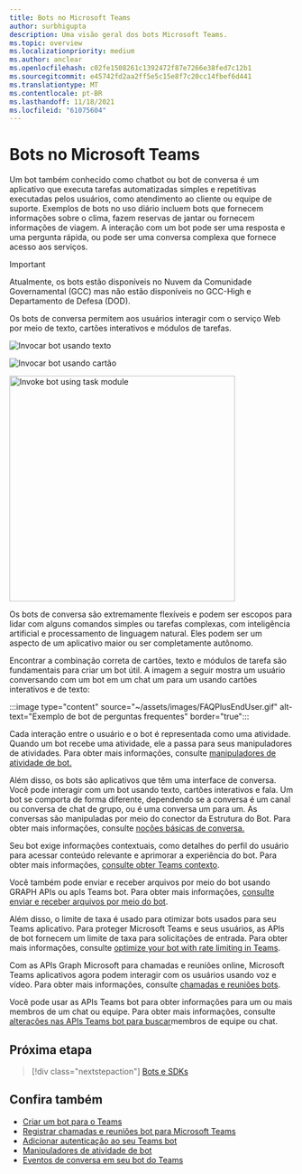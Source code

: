 ```yaml
---
title: Bots no Microsoft Teams
author: surbhigupta
description: Uma visão geral dos bots Microsoft Teams.
ms.topic: overview
ms.localizationpriority: medium
ms.author: anclear
ms.openlocfilehash: c02fe1508261c1392472f87e7266e38fed7c12b1
ms.sourcegitcommit: e45742fd2aa2ff5e5c15e8f7c20cc14fbef6d441
ms.translationtype: MT
ms.contentlocale: pt-BR
ms.lasthandoff: 11/18/2021
ms.locfileid: "61075604"
---
```

# <a name="bots-in-microsoft-teams"></a>Bots no Microsoft Teams

Um bot também conhecido como chatbot ou bot de conversa é um aplicativo que executa tarefas automatizadas simples e repetitivas executadas pelos usuários, como atendimento ao cliente ou equipe de suporte. Exemplos de bots no uso diário incluem bots que fornecem informações sobre o clima, fazem reservas de jantar ou fornecem informações de viagem. A interação com um bot pode ser uma resposta e uma pergunta rápida, ou pode ser uma conversa complexa que fornece acesso aos serviços.

> [!IMPORTANT]
> Atualmente, os bots estão disponíveis no Nuvem da Comunidade Governamental (GCC) mas não estão disponíveis no GCC-High e Departamento de Defesa (DOD).

Os bots de conversa permitem aos usuários interagir com o serviço Web por meio de texto, cartões interativos e módulos de tarefas.

![Invocar bot usando texto](~/assets/images/invokebotwithtext.png)

![Invocar bot usando cartão](~/assets/images/invokebotwithcard.png)

<img src="~/assets/images/task-module-example.png" alt="Invoke bot using task module" width="400"/>

Os bots de conversa são extremamente flexíveis e podem ser escopos para lidar com alguns comandos simples ou tarefas complexas, com inteligência artificial e processamento de linguagem natural. Eles podem ser um aspecto de um aplicativo maior ou ser completamente autônomo.

Encontrar a combinação correta de cartões, texto e módulos de tarefa são fundamentais para criar um bot útil. A imagem a seguir mostra um usuário conversando com um bot em um chat um para um usando cartões interativos e de texto:

:::image type="content" source="~/assets/images/FAQPlusEndUser.gif" alt-text="Exemplo de bot de perguntas frequentes" border="true":::

Cada interação entre o usuário e o bot é representada como uma atividade. Quando um bot recebe uma atividade, ele a passa para seus manipuladores de atividades. Para obter mais informações, consulte [manipuladores de atividade de bot.](~/bots/bot-basics.md) 

Além disso, os bots são aplicativos que têm uma interface de conversa. Você pode interagir com um bot usando texto, cartões interativos e fala. Um bot se comporta de forma diferente, dependendo se a conversa é um canal ou conversa de chat de grupo, ou é uma conversa um para um. As conversas são manipuladas por meio do conector da Estrutura do Bot. Para obter mais informações, consulte [noções básicas de conversa.](~/bots/how-to/conversations/conversation-basics.md)

Seu bot exige informações contextuais, como detalhes do perfil do usuário para acessar conteúdo relevante e aprimorar a experiência do bot. Para obter mais informações, [consulte obter Teams contexto](~/bots/how-to/get-teams-context.md). 

Você também pode enviar e receber arquivos por meio do bot usando GRAPH APIs ou apIs Teams bot. Para obter mais informações, [consulte enviar e receber arquivos por meio do bot](~/bots/how-to/bots-filesv4.md).

Além disso, o limite de taxa é usado para otimizar bots usados para seu Teams aplicativo. Para proteger Microsoft Teams e seus usuários, as APIs de bot fornecem um limite de taxa para solicitações de entrada. Para obter mais informações, consulte [optimize your bot with rate limiting in Teams](~/bots/how-to/rate-limit.md).

Com as APIs Graph Microsoft para chamadas e reuniões online, Microsoft Teams aplicativos agora podem interagir com os usuários usando voz e vídeo. Para obter mais informações, consulte [chamadas e reuniões bots](~/bots/calls-and-meetings/calls-meetings-bots-overview.md). 

Você pode usar as APIs Teams bot para obter informações para um ou mais membros de um chat ou equipe. Para obter mais informações, consulte [alterações nas APIs Teams bot para buscar](~/resources/team-chat-member-api-changes.md)membros de equipe ou chat.

## <a name="next-step"></a>Próxima etapa

> [!div class="nextstepaction"]
> [Bots e SDKs](~/bots/bot-features.md)

## <a name="see-also"></a>Confira também

* [Criar um bot para o Teams](~/bots/how-to/create-a-bot-for-teams.md)
* [Registrar chamadas e reuniões bot para Microsoft Teams](~/bots/calls-and-meetings/registering-calling-bot.md)
* [Adicionar autenticação ao seu Teams bot](~/bots/how-to/authentication/add-authentication.md)
* [Manipuladores de atividade de bot](~/bots/bot-basics.md)
* [Eventos de conversa em seu bot do Teams](~/bots/how-to/conversations/subscribe-to-conversation-events.md)
